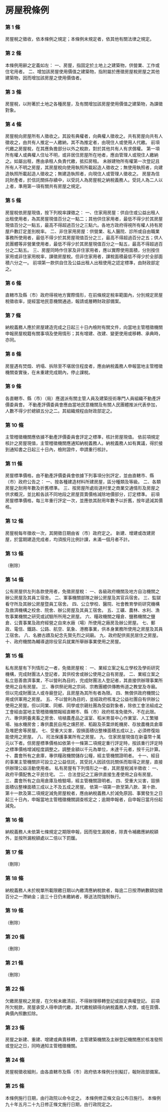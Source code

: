 # 房屋稅條例

### 第 1 條

房屋稅之徵收，依本條例之規定；本條例未規定者，依其他有關法律之規定。

### 第 2 條

本條例用辭之定義如左：
一、房屋，指固定於土地上之建築物，供營業、工作或住宅用者。
二、增加該房屋使用價值之建築物，指附屬於應徵房屋稅房屋之其他建築物，因而增加該房屋之使用價值者。

### 第 3 條

房屋稅，以附著於土地之各種房屋，及有關增加該房屋使用價值之建築物，為課徵對象。

### 第 4 條

房屋稅向房屋所有人徵收之。其設有典權者，向典權人徵收之。共有房屋向共有人徵收之，由共有人推定一人繳納，其不為推定者，由現住人或使用人代繳。
前項代繳之房屋稅，在其應負擔部分以外之稅款，對於其他共有人有求償權。
第一項所有權人或典權人住址不明，或非居住房屋所在地者，應由管理人或現住人繳納之。如屬出租，應由承租人負責代繳，抵扣房租。
未辦建物所有權第一次登記且所有人不明之房屋，其房屋稅向使用執照所載起造人徵收之；無使用執照者，向建造執照所載起造人徵收之；無建造執照者，向現住人或管理人徵收之。
房屋為信託財產者，於信託關係存續中，以受託人為房屋稅之納稅義務人。受託人為二人以上者，準用第一項有關共有房屋之規定。

### 第 5 條

房屋稅依房屋現值，按下列稅率課徵之：
一、住家用房屋：供自住或公益出租人出租使用者，為其房屋現值百分之一點二；其他供住家用者，最低不得少於其房屋現值百分之一點五，最高不得超過百分之三點六。各地方政府得視所有權人持有房屋戶數訂定差別稅率。
二、非住家用房屋：供營業、私人醫院、診所或自由職業事務所使用者，最低不得少於其房屋現值百分之三，最高不得超過百分之五；供人民團體等非營業使用者，最低不得少於其房屋現值百分之一點五，最高不得超過百分之二點五。
三、房屋同時作住家及非住家用者，應以實際使用面積，分別按住家用或非住家用稅率，課徵房屋稅。但非住家用者，課稅面積最低不得少於全部面積六分之一。
前項第一款供自住及公益出租人出租使用之認定標準，由財政部定之。

### 第 6 條

直轄市及縣（市）政府得視地方實際情形，在前條規定稅率範圍內，分別規定房屋稅徵收率，提經當地民意機關通過，報請或層轉財政部備案。

### 第 7 條

納稅義務人應於房屋建造完成之日起三十日內檢附有關文件，向當地主管稽徵機關申報房屋稅籍有關事項及使用情形；其有增建、改建、變更使用或移轉、承典時，亦同。

### 第 8 條

房屋遇有焚燬、坍塌、拆除至不堪居住程度者，應由納稅義務人申報當地主管稽徵機關查實後，在未重建完成期內，停止課稅。

### 第 9 條

各直轄市、縣（市）（局）應選派有關主管人員及建築技術專門人員組織不動產評價委員會。
不動產評價委員會應由當地民意機關及有關人民團體推派代表參加，人數不得少於總額五分之二。其組織規程由財政部定之。

### 第 10 條

主管稽徵機關應依據不動產評價委員會評定之標準，核計房屋現值。
依前項規定核計之房屋現值，主管稽徵機關應通知納稅義務人。納稅義務人如有異議，得於接到通知書之日起三十日內，檢附證件，申請重行核計。

### 第 11 條

房屋標準價格，由不動產評價委員會依據下列事項分別評定，並由直轄市、縣（市）政府公告之：
一、按各種建造材料所建房屋，區分種類及等級。
二、各類房屋之耐用年數及折舊標準。
三、按房屋所處街道村里之商業交通情形及房屋之供求概況，並比較各該不同地段之房屋買賣價格減除地價部分，訂定標準。
前項房屋標準價格，每三年重行評定一次，並應依其耐用年數予以折舊，按年遞減其價格。

### 第 12 條

房屋稅每年徵收一次，其開徵日期由省（市）政府定之。
新建、增建或改建房屋，於當期建造完成者，均須按月比例計課，未滿一個月者不計。

### 第 13 條

（刪除）

### 第 14 條

公有房屋供左列各款使用者，免徵房屋稅：
一、各級政府機關及地方自治機關之辦公房屋及其員工宿舍。
二、軍事機關部隊之辦公房屋及其官兵宿舍。
三、監獄看守所及其辦公房屋暨員工宿舍。
四、公立學校、醫院、社會教育學術研究機構及救濟機構之校舍、院舍、辦公房屋及其員工宿舍。
五、工礦、農林、水利、漁牧事業機關之研究或試驗所所用之房屋。
六、糧政機關之糧倉、鹽務機關之鹽倉、公賣事業及政府經營之自來水廠（場）所使用之廠房及辦公房屋。
七、郵政、電信、鐵路、公路、航空、氣象、港務事業，供本身業務所使用之房屋及其員工宿舍。
八、名勝古蹟及紀念先賢先烈之祠廟。
九、政府配供貧民居住之房屋。
十、政府機關為輔導退除役官兵就業所舉辦事業使用之房屋。

### 第 15 條

私有房屋有下列情形之一者，免徵房屋稅：
一、業經立案之私立學校及學術研究機構，完成財團法人登記者，其供校舍或辦公使用之自有房屋。
二、業經立案之私立慈善救濟事業，不以營利為目的，完成財團法人登記者，其直接供辦理事業所使用之自有房屋。
三、專供祭祀用之宗祠、宗教團體供傳教佈道之教堂及寺廟。但以完成財團法人或寺廟登記，且房屋為其所有者為限。
四、無償供政府機關公用或供軍用之房屋。
五、不以營利為目的，並經政府核准之公益社團自有供辦公使用之房屋。但以同業、同鄉、同學或宗親社團為受益對象者，除依工會法組成之工會經由當地主管稽徵機關報經直轄市、縣（市）政府核准免徵外，不在此限。
六、專供飼養禽畜之房舍、培植農產品之溫室、稻米育苗中心作業室、人工繁殖場、抽水機房舍；專供農民自用之燻菸房、稻穀及茶葉烘乾機房、存放農機具倉庫及堆肥舍等房屋。
七、受重大災害，毀損面積佔整棟面積五成以上，必須修復始能使用之房屋。
八、司法保護事業所有之房屋。
九、住家房屋現值在新臺幣十萬元以下者。但房屋標準價格如依第十一條第二項規定重行評定時，按該重行評定時之標準價格增減程度調整之。調整金額以千元為單位，未達千元者，按千元計算。
十、農會所有之倉庫，專供糧政機關儲存公糧，經主管機關證明者。
十一、經目的事業主管機關許可設立之公益信託，其受託人因該信託關係而取得之房屋，直接供辦理公益活動使用者。
私有房屋有下列情形之一者，其房屋稅減半徵收：
一、政府平價配售之平民住宅。
二、合法登記之工廠供直接生產使用之自有房屋。
三、農會所有之自用倉庫及檢驗場，經主管機關證明者。
四、受重大災害，毀損面積佔整棟面積三成以上不及五成之房屋。
依第一項第一款至第八款、第十款、第十一款及第二項規定減免房屋稅者，應由納稅義務人於減免原因、事實發生之日起三十日內，申報當地主管稽徵機關調查核定之；逾期申報者，自申報日當月份起減免。

### 第 16 條

納稅義務人未依第七條規定之期限申報，因而發生漏稅者，除責令補繳應納稅額外，並按所漏稅額處以二倍以下罰鍰。

### 第 17 條

（刪除）

### 第 18 條

納稅義務人未於稅單所載限繳日期以內繳清應納稅款者，每逾二日按滯納數額加徵百分之一滯納金；逾三十日仍未繳納者，移送法院強制執行。

### 第 19 條

（刪除）

### 第 20 條

（刪除）

### 第 21 條

（刪除）

### 第 22 條

欠繳房屋稅之房屋，在欠稅未繳清前，不得辦理移轉登記或設定典權登記。
前項所欠稅款，房屋承受人得申請代繳，其代繳稅額得向納稅義務人求償，或在買價、典價內照數扣除。

### 第 23 條

房屋之新建、重建、增建或典賣移轉，主管建築機關及主辦登記機關應於核准發照或登記之日，同時通知主管稽徵機關。

### 第 24 條

房屋稅徵收細則，由各直轄市及縣（市）政府依本條例分別擬訂，報財政部備案。

### 第 25 條

本條例施行日期，由行政院以命令定之。
本條例修正條文自公布日施行。
本條例九十年五月二十九日修正條文施行日期，由行政院定之。
